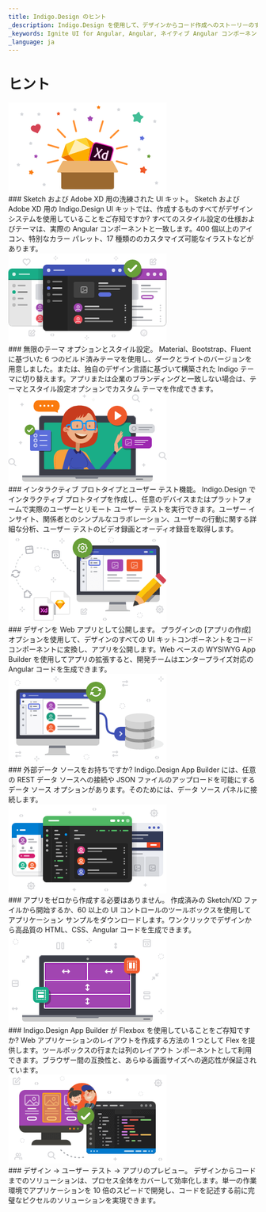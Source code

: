 ```yaml
---
title: Indigo.Design のヒント
_description: Indigo.Design を使用して、デザインからコード作成へのストーリーのすべての側面をすばやく発見します
_keywords: Ignite UI for Angular, Angular, ネイティブ Angular コンポーネント スイート, ネイティブ Angular コントロール, ネイティブ Angular コンポーネント, ネイティブ Angular コンポーネント ライブラリ, Angular グリッド, Angular データグリッド, Angular グリッドコントロール, Angular グリッドコンポーネント, コード生成, プロトタイピング, ユーザビリティ, ビデオ, 分析
_language: ja
---
```


# ヒント 

<div class="divider--half"></div>
<div class="divider--half"></div>
<div class="divider--half"></div>
<div class="divider--half"></div>
<div class="divider--half"></div>
<img class="responsive-img" src="images/tips1.png" srcset="images/tips1@2x.png 2x" />
<div class="divider--half"></div>
### Sketch および Adobe XD 用の洗練された UI キット。
Sketch および Adobe XD 用の Indigo.Design UI キットでは、作成するものすべてがデザイン システムを使用していることをご存知ですか? すべてのスタイル設定の仕様およびテーマは、実際の Angular コンポーネントと一致します。400 個以上のアイコン、特別なカラー パレット、17 種類ののカスタマイズ可能なイラストなどがあります。

<div class="divider--half"></div>
<div class="divider--half"></div>
<div class="divider--half"></div>
<div class="divider--half"></div>
<div class="divider--half"></div>
<img class="responsive-img" src="images/tips2.png" srcset="images/tips2@2x.png 2x" />
<div class="divider--half"></div>
### 無限のテーマ オプションとスタイル設定。
Material、Bootstrap、Fluent に基づいた 6 つのビルド済みテーマを使用し、ダークとライトのバージョンを用意しました。または、独自のデザイン言語に基づいて構築された Indigo テーマに切り替えます。アプリまたは企業のブランディングと一致しない場合は、テーマとスタイル設定オプションでカスタム テーマを作成できます。

<div class="divider--half"></div>
<div class="divider--half"></div>
<div class="divider--half"></div>
<div class="divider--half"></div>
<div class="divider--half"></div>
<img class="responsive-img" src="images/tips3.png" srcset="images/tips3@2x.png 2x" />
<div class="divider--half"></div>
### インタラクティブ プロトタイプとユーザー テスト機能。 
Indigo.Design でインタラクティブ プロトタイプを作成し、任意のデバイスまたはプラットフォームで実際のユーザーとリモート ユーザー テストを実行できます。ユーザー インサイト、関係者とのシンプルなコラボレーション、ユーザーの行動に関する詳細な分析、ユーザー テストのビデオ録画とオーディオ録音を取得します。

<div class="divider--half"></div>
<div class="divider--half"></div>
<div class="divider--half"></div>
<div class="divider--half"></div>
<div class="divider--half"></div>
<img class="responsive-img" src="images/tips4.png" srcset="images/tips4@2x.png 2x" />
<div class="divider--half"></div>
### デザインを Web アプリとして公開します。
プラグインの [アプリの作成] オプションを使用して、デザインのすべての UI キットコンポーネントをコード コンポーネントに変換し、アプリを公開します。Web ベースの WYSIWYG App Builder を使用してアプリの拡張すると、開発チームはエンタープライズ対応の Angular コードを生成できます。

<div class="divider--half"></div>
<div class="divider--half"></div>
<div class="divider--half"></div>
<div class="divider--half"></div>
<div class="divider--half"></div>
<img class="responsive-img" src="images/tips5.png" srcset="images/tips5@2x.png 2x" />
<div class="divider--half"></div>
### 外部データ ソースをお持ちですか?
Indigo.Design App Builder には、任意の REST データ ソースへの接続や JSON ファイルのアップロードを可能にするデータ ソース オプションがあります。そのためには、データ ソース パネルに接続します。

<div class="divider--half"></div>
<div class="divider--half"></div>
<div class="divider--half"></div>
<div class="divider--half"></div>
<div class="divider--half"></div>
<img class="responsive-img" src="images/tips6.png" srcset="images/tips6@2x.png 2x" />
<div class="divider--half"></div>
### アプリをゼロから作成する必要はありません。
作成済みの Sketch/XD ファイルから開始するか、60 以上の UI コントロールのツールボックスを使用してアプリケーション サンプルをダウンロードします。ワンクリックでデザインから高品質の HTML、CSS、Angular コードを生成できます。

<div class="divider--half"></div>
<div class="divider--half"></div>
<div class="divider--half"></div>
<div class="divider--half"></div>
<div class="divider--half"></div>
<img class="responsive-img" src="images/tips7.png" srcset="images/tips7@2x.png 2x" />
<div class="divider--half"></div>
### Indigo.Design App Builder が Flexbox を使用していることをご存知ですか?
Web アプリケーションのレイアウトを作成する方法の 1 つとして Flex を提供します。ツールボックスの行または列のレイアウト ンポーネントとして利用できます。ブラウザー間の互換性と、あらゆる画面サイズへの適応性が保証されています。

<div class="divider--half"></div>
<div class="divider--half"></div>
<div class="divider--half"></div>
<div class="divider--half"></div>
<div class="divider--half"></div>
<img class="responsive-img" src="images/tips8.png" srcset="images/tips8@2x.png 2x" />
<div class="divider--half"></div>
### デザイン → ユーザー テスト → アプリのプレビュー。
デザインからコードまでのソリューションは、プロセス全体をカバーして効率化します。単一の作業環境でアプリケーションを 10 倍のスピードで開発し、コードを記述する前に完璧なピクセルのソリューションを実現できます。

